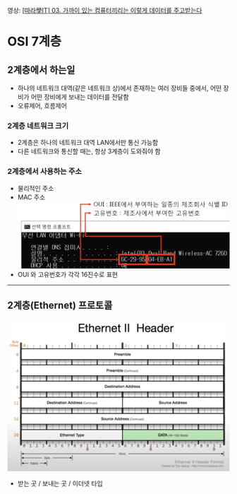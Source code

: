 영상: [[따라學IT] 03. 가까이 있는 컴퓨터끼리는 이렇게 데이터를 주고받는다](https://youtu.be/HkiOygWMARs?list=PL0d8NnikouEWcF1jJueLdjRIC4HsUlULi)

# OSI 7계층

## 2계층에서 하는일
- 하나의 네트워크 대역(같은 네트워크 상)에서 존재하는 여러 장비들 중에서, 어떤 장비가 어떤 장비에게 보내는 데이터를 전달함
- 오류제어, 흐름제어

### 2계층 네트워크 크기
- 2계층은 하나의 네트워크 대역 LAN에서만 통신 가능함
- 다른 네트워크와 통신할 때는, 항상 3계층이 도와줘야 함

### 2계층에서 사용하는 주소
- 물리적인 주소
- MAC 주소
![image1](./3%EC%9E%A5/2%EA%B3%84%EC%B8%B5%EC%A3%BC%EC%86%8C.png)
- OUI 와 고유번호가 각각 16진수로 표현

---

## 2계층(Ethernet) 프로토콜
![image2](./3%EC%9E%A5/2%EA%B3%84%EC%B8%B5%ED%94%84%EB%A1%9C%ED%86%A0%EC%BD%9C.png)
- 받는 곳 / 보내는 곳 / 이더넷 타입

